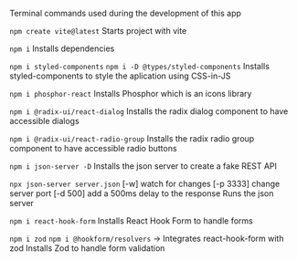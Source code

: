 Terminal commands used during the development of this app

`npm create vite@latest`
Starts project with vite

`npm i`
Installs dependencies

`npm i styled-components`
`npm i -D @types/styled-components`
Installs styled-components to style the aplication using CSS-in-JS

`npm i phosphor-react`
Installs Phosphor which is an icons library

`npm i @radix-ui/react-dialog`
Installs the radix dialog component to have accessible dialogs

`npm i @radix-ui/react-radio-group`
Installs the radix radio group component to have accessible radio buttons

`npm i json-server -D`
Installs the json server to create a fake REST API

`npx json-server server.json`
[-w] watch for changes
[-p 3333] change server port
[-d 500] add a 500ms delay to the response
Runs the json server

`npm i react-hook-form`
Installs React Hook Form to handle forms

`npm i zod`
`npm i @hookform/resolvers` -> Integrates react-hook-form with zod
Installs Zod to handle form validation
